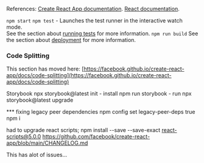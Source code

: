 References: 
[Create React App documentation](https://facebook.github.io/create-react-app/docs/getting-started).
[React documentation](https://reactjs.org/).

`npm start`
`npm test` - Launches the test runner in the interactive watch mode.\
See the section about [running tests](https://facebook.github.io/create-react-app/docs/running-tests) for more information.
`npm run build`
See the section about [deployment](https://facebook.github.io/create-react-app/docs/deployment) for more information.

### Code Splitting
This section has moved here: [https://facebook.github.io/create-react-app/docs/code-splitting](https://facebook.github.io/create-react-app/docs/code-splitting)

Storybook
npx storybook@latest init - install
npm run storybook - run 
npx storybook@latest upgrade



*** fixing legacy peer dependencies 
npm config set legacy-peer-deps true
npm i 

had to upgrade react scripts; 
npm install --save --save-exact react-scripts@5.0.0
https://github.com/facebook/create-react-app/blob/main/CHANGELOG.md

This has alot of issues... 